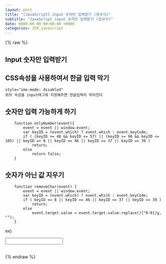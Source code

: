 ```yaml
---  
layout: post  
title: "[JavaScript] input 숫자만 입력받기 (정규식)"  
subtitle: "JavaScript input 숫자만 입력받기 (정규식)"  
date: 0000-00-00 00:00:00 +0900  
categories: JSP_javascript  
---  
```

{% raw %}  
## Input 숫자만 입력받기  
  
## CSS속성을 사용하여서 한글 입력 막기  
	style="ime-mode: disabled"  
	위의 속성을 input태그에 지정해주면 한글입력이 막아진다  
  
## 숫자만 입력 가능하게 하기  
  
		function onlyNumber(event){  
			event = event || window.event;  
			var keyID = (event.which) ? event.which : event.keyCode;  
			if ( (keyID >= 48 && keyID <= 57) || (keyID >= 96 && keyID <= 105) || keyID == 8 || keyID == 46 || keyID == 37 || keyID == 39 )  
				return;  
			else  
				return false;  
		}  
  
## 숫자가 아닌 값 지우기  
  
		function removeChar(event) {  
			event = event || window.event;  
			var keyID = (event.which) ? event.which : event.keyCode;  
			if ( keyID == 8 || keyID == 46 || keyID == 37 || keyID == 39 )  
				return;  
			else  
				event.target.value = event.target.value.replace(/[^0-9]/g, "");  
		}  
  
ex)  
  
<input id="pollingValue" type="text" style="ime-mode: disabled" onkeydown="return inputValueNumberCheck(event)" onkeyup="removeChar(event)">  
  
                                                                                                                                                                                                                                                                                                                                                                                                                                                                                                                                                                                                                                                                                                                                                                                                                                                                                                                                                                                                                         
{% endraw %}
